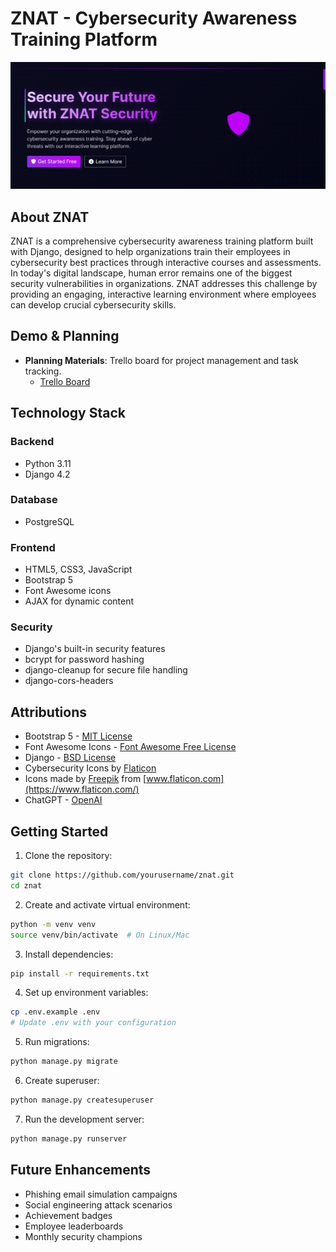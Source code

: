 # ZNAT - Cybersecurity Awareness Training Platform

![ZNAT Platform Logo](image.png)

## About ZNAT

ZNAT is a comprehensive cybersecurity awareness training platform built with Django, designed to help organizations train their employees in cybersecurity best practices through interactive courses and assessments. In today's digital landscape, human error remains one of the biggest security vulnerabilities in organizations. ZNAT addresses this challenge by providing an engaging, interactive learning environment where employees can develop crucial cybersecurity skills.

## Demo & Planning

- **Planning Materials**: 
Trello board for project management and task tracking.
   - [Trello Board](https://trello.com/b/680d331d/znat-phishing-awareness-platform-lms)
 


## Technology Stack

### Backend
- Python 3.11
- Django 4.2

### Database
- PostgreSQL

### Frontend
- HTML5, CSS3, JavaScript
- Bootstrap 5
- Font Awesome icons
- AJAX for dynamic content

### Security
- Django's built-in security features
- bcrypt for password hashing
- django-cleanup for secure file handling
- django-cors-headers

## Attributions

- Bootstrap 5 - [MIT License](https://github.com/twbs/bootstrap/blob/main/LICENSE)
- Font Awesome Icons - [Font Awesome Free License](https://fontawesome.com/license/free)
- Django - [BSD License](https://github.com/django/django/blob/main/LICENSE)
- Cybersecurity Icons by [Flaticon](https://www.flaticon.com/authors/flat-icons)
- Icons made by [Freepik](https://www.freepik.com) from [www.flaticon.com](https://www.flaticon.com/)
- ChatGPT - [OpenAI](https://openai.com/)


## Getting Started

1. Clone the repository:
```bash
git clone https://github.com/yourusername/znat.git
cd znat
```

2. Create and activate virtual environment:
```bash
python -m venv venv
source venv/bin/activate  # On Linux/Mac
```

3. Install dependencies:
```bash
pip install -r requirements.txt
```

4. Set up environment variables:
```bash
cp .env.example .env
# Update .env with your configuration
```

5. Run migrations:
```bash
python manage.py migrate
```

6. Create superuser:
```bash
python manage.py createsuperuser
```

7. Run the development server:
```bash
python manage.py runserver
```


## Future Enhancements

  - Phishing email simulation campaigns
  - Social engineering attack scenarios
  - Achievement badges
  - Employee leaderboards
  - Monthly security champions

